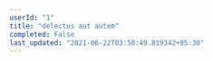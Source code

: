 ```yaml
---
userId: "1"
title: "delectus aut autem"
completed: False
last_updated: "2021-06-22T03:58:49.819342+05:30"
---
```

